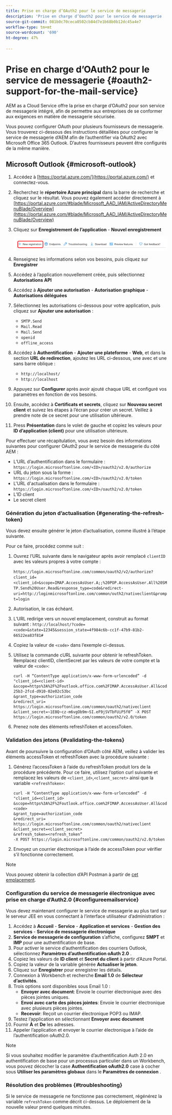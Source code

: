 ```yaml
---
title: Prise en charge d’OAuth2 pour le service de messagerie
description: 'Prise en charge d’Oauth2 pour le service de messagerie  '
source-git-commit: 081b0c70ceca0502cb84d7e1b68b0b12dc45a4e7
workflow-type: tm+mt
source-wordcount: '690'
ht-degree: 47%

---
```


# Prise en charge d’OAuth2 pour le service de messagerie {#oauth2-support-for-the-mail-service}

AEM as a Cloud Service offre la prise en charge d’OAuth2 pour son service de messagerie intégré, afin de permettre aux entreprises de se conformer aux exigences en matière de messagerie sécurisée.

Vous pouvez configurer OAuth pour plusieurs fournisseurs de messagerie. Vous trouverez ci-dessous des instructions détaillées pour configurer le service de messagerie d’AEM afin de l’authentifier via OAuth2 avec Microsoft Office 365 Outlook. D’autres fournisseurs peuvent être configurés de la même manière.

## Microsoft Outlook {#microsoft-outlook}

1. Accédez à [https://portal.azure.com/](https://portal.azure.com/) et connectez-vous.
1. Recherchez le **répertoire Azure principal** dans la barre de recherche et cliquez sur le résultat. Vous pouvez également accéder directement à [https://portal.azure.com/#blade/Microsoft_AAD_IAM/ActiveDirectoryMenuBlade/Overview](https://portal.azure.com/#blade/Microsoft_AAD_IAM/ActiveDirectoryMenuBlade/Overview)
1. Cliquez sur **Enregistrement de l’application** - **Nouvel enregistrement**

   ![](/help/forms/using/assets/outh_outlook.PNG)

1. Renseignez les informations selon vos besoins, puis cliquez sur **Enregistrer**
1. Accédez à l’application nouvellement créée, puis sélectionnez **Autorisations API**
1. Accédez à **Ajouter une autorisation** - **Autorisation graphique** - **Autorisations déléguées**
1. Sélectionnez les autorisations ci-dessous pour votre application, puis cliquez sur **Ajouter une autorisation** :
   * `SMTP.Send`
   * `Mail.Read`
   * `Mail.Send`
   * `openid`
   * `offline_access`
1. Accédez à **Authentification** - **Ajouter une plateforme** - **Web**, et dans la section **URL de redirection**, ajoutez les URL ci-dessous, une avec et une sans barre oblique :
   * `http://localhost/`
   * `http://localhost`
1. Appuyez sur **Configurer** après avoir ajouté chaque URL et configuré vos paramètres en fonction de vos besoins.
1. Ensuite, accédez à **Certificats et secrets**, cliquez sur **Nouveau secret client** et suivez les étapes à l’écran pour créer un secret. Veillez à prendre note de ce secret pour une utilisation ultérieure.
1. Press **Présentation** dans le volet de gauche et copiez les valeurs pour **ID d’application (client)** pour une utilisation ultérieure.

Pour effectuer une récapitulation, vous avez besoin des informations suivantes pour configurer OAuth2 pour le service de messagerie du côté AEM :

* L’URL d’authentification dans le formulaire : `https://login.microsoftonline.com/<ID>/oauth2/v2.0/authorize`
* URL du jeton sous la forme : `https://login.microsoftonline.com/<ID>/oauth2/v2.0/token`
* L&#39;URL d&#39;actualisation dans le formulaire : `https://login.microsoftonline.com/<ID>/oauth2/v2.0/token`
* L’ID client
* Le secret client

### Génération du jeton d’actualisation {#generating-the-refresh-token}

Vous devez ensuite générer le jeton d’actualisation, comme illustré à l’étape suivante.

Pour ce faire, procédez comme suit :

1. Ouvrez l’URL suivante dans le navigateur après avoir remplacé `clientID` avec les valeurs propres à votre compte :

   ```https://login.microsoftonline.com/common/oauth2/v2/authorize?client_id=<client_id>&scope=IMAP.AccessAsUser.A;;%20POP.AccessAsUser.All%20SMTP.Send%20User.Read&response_type=code&redirect-uri=http://loginmicrosoftonline.com/common/outh2/nativeclient&prompt=login```

1. Autorisation, le cas échéant.
1. L’URL redirige vers un nouvel emplacement, construit au format suivant : `http://localhost/?code=<code>&state=12345&session_state=4f984c6b-cc1f-47b9-81b2-66522ea83f81#`
1. Copiez la valeur de `<code>` dans l’exemple ci-dessus.
1. Utilisez la commande cURL suivante pour obtenir le refreshToken. Remplacez clientID, clientSecret par les valeurs de votre compte et la valeur de `<code>`:

   ```
   curl -H “ContentType application/x-www-form-urlencoded” -d 
   "client_id=<client-id>
   &scope=https%3A%2F%2Foutlook.office.com%2FIMAP.AccessAsUser.All&code=M.R3_BAY.1bf609bf-25b3-2fcd-d910-02e02c53bc
   &grant_type=authorization_code
   &redirect_uri= https://login.microsoftonline.com/common/oauth2/nativeclient
   &client_secret=~1E8Q~cz-m6vgOb9m~SI.eF9jSVTbFUiP5f0” -X POST https://login.microsoftonline.com/common/oauth2/v2.0/token
   ```

1. Prenez note des éléments refreshToken et accessToken.

### Validation des jetons {#validating-the-tokens}

Avant de poursuivre la configuration d’OAuth côté AEM, veillez à valider les éléments accessToken et refreshToken avec la procédure suivante :

1. Générez l’accessToken à l’aide du refreshToken produit lors de la procédure précédente. Pour ce faire, utilisez l’option curl suivante et remplacez les valeurs de `<client_id>`,`<client_secret>` ainsi que la variable `<refreshToken>`:

   ```
   curl -H “ContentType application/x-www-form-urlencoded” -d 
   "client_id=<client_id>
   &scope=https%3A%2F%2Foutlook.office.com%2FIMAP.AccessAsUser.All&code=<code>
   &grant_type=authorization_code
   &redirect_uri= https://login.microsoftonline.com/common/oauth2/nativeclient
   &client_secret=<client_secret>
   &refresh_token=<refresh_token” 
   -X POST https://login.microsoftonline.com/common/oauth2/v2.0/token
   ```

1. Envoyez un courrier électronique à l’aide de accessToken pour vérifier s’il fonctionne correctement.

>[!NOTE]
>
> Vous pouvez obtenir la collection d’API Postman à partir de [cet emplacement](https://docs.microsoft.com/fr-fr/azure/active-directory/develop/v2-oauth2-auth-code-flow).

### Configuration du service de messagerie électronique avec prise en charge d’Auth2.0 {#configureemailservice}

Vous devez maintenant configurer le service de messagerie au plus tard sur le serveur JEE en vous connectant à l’interface utilisateur d’administration :

1. Accédez à **Accueil** - **Service** - **Application et services** - **Gestion des services** - **Service de messagerie électronique**
1. **Service de messagerie de configuration** s’affiche, configurez **SMPT** et **IMP** pour une authentification de base.
1. Pour activer le service d’authentification des courriers Outlook, sélectionnez **Paramètres d’authentification oAuth 2.0** .
1. Copiez les valeurs de **ID client** et **Secret du client** à partir d’Azure Portal.
1. Copiez la valeur de la variable générée **Actualiser le jeton**.
1. Cliquez sur **Enregistrer** pour enregistrer les détails.
1. Connexion à Workbench et recherche **Email 1.0** de **Sélecteur d’activités**.
1. Trois options sont disponibles sous Email 1.0 :
   * **Envoyer avec document**: Envoie le courrier électronique avec des pièces jointes uniques.
   * **Envoi avec carte des pièces jointes**: Envoie le courrier électronique avec plusieurs pièces jointes.
   * **Recevoir**: Reçoit un courrier électronique POP3 ou IMAP.
1. Testez l’application en sélectionnant **Envoyer avec document**
1. Fournir **À** et **De** les adresses.
1. Appeler l’application et envoyer le courrier électronique à l’aide de l’authentification oAuth2.0.

>[!NOTE]
>
> Si vous souhaitez modifier le paramètre d’authentification Auth 2.0 en authentification de base pour un processus particulier dans un Workbench, vous pouvez décocher la case **Authentification oAuth2.0** case à cocher sous **Utiliser les paramètres globaux** dans le **Paramètres de connexion** .

### Résolution des problèmes {#troubleshooting}

Si le service de messagerie ne fonctionne pas correctement, régénérez la variable `refreshToken` comme décrit ci-dessus. Le déploiement de la nouvelle valeur prend quelques minutes.


